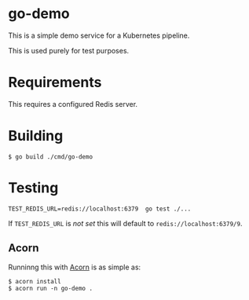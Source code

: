 # go-demo

This is a simple demo service for a Kubernetes pipeline.

This is used purely for test purposes.

# Requirements

This requires a configured Redis server.

# Building

```shell
$ go build ./cmd/go-demo
```

# Testing

```shell
TEST_REDIS_URL=redis://localhost:6379  go test ./...
```

If `TEST_REDIS_URL` is _not set_ this will default to `redis://localhost:6379/9`.

## Acorn

Runninng this with [Acorn](https://acorn.io/) is as simple as:

```shell
$ acorn install
$ acorn run -n go-demo .
```
